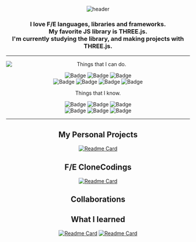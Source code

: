 <div align="center">

![header](https://capsule-render.vercel.app/api?type=waving&color=0:aaaaff,100:87CEEB&height=300&section=header&text=Hi%20there%20👋&fontSize=90&animation=fadeIn&fontAlignY=38&desc=I'm%20Myeong-jae%20Lee,%20I%20live%20in%20Busan,%20Korea.&descAlignY=51&descAlign=62)
</div>
<h3 align="center">
I love F/E languages, libraries and frameworks.<br>
My favorite JS library is THREE.js.<br>
I'm currently studying the library, and making projects with THREE.js.
</h3>

___

<div align="center">
<img align="left" src="https://github-readme-stats.vercel.app/api?username=arkk200&show_icons=true" />
<div align="center">
Things that I can do.
<div>

![Badge](https://img.shields.io/badge/Three.js-191919.svg?style=flat&logo=Three.js)
![Badge](https://img.shields.io/badge/React-191919.svg?style=flat&logo=React)
![Badge](https://img.shields.io/badge/ReactNative-191919.svg?style=flat&logo=React)<br>
![Badge](https://img.shields.io/badge/styled‐components-white.svg?style=flat&logo=styled-components)
![Badge](https://img.shields.io/badge/Svelte-white.svg?style=flat&logo=Svelte)
![Badge](https://img.shields.io/badge/JavaScript-white.svg?style=flat&logo=JavaScript)
![Badge](https://img.shields.io/badge/TypeScript-white.svg?style=flat&logo=TypeScript)

<div align="center">
Things that I know.
</div>

![Badge](https://img.shields.io/badge/Python-white.svg?style=flat&logo=Python)
![Badge](https://img.shields.io/badge/C-191919.svg?style=flat&logo=C)
![Badge](https://img.shields.io/badge/PHP-white.svg?style=flat&logo=PHP)<br>
![Badge](https://img.shields.io/badge/Oracle-F80000.svg?style=flat&logo=Oracle)
![Badge](https://img.shields.io/badge/Redux-764ABC.svg?style=flat&logo=Redux)
![Badge](https://img.shields.io/badge/Lit-324FFF.svg?style=flat&logo=Lit)

</div>
</div>
</div>

___

<div align="center">

## My Personal Projects

[![Readme Card](https://github-readme-stats.vercel.app/api/pin/?username=arkk200&repo=chess)](https://github.com/arkk200/Chess)

## F/E CloneCodings

[![Readme Card](https://github-readme-stats.vercel.app/api/pin/?username=arkk200&repo=naver)](https://github.com/arkk200/Naver)

## Collaborations

## What I learned
[![Readme Card](https://github-readme-stats.vercel.app/api/pin/?username=arkk200&repo=next.js)](https://github.com/arkk200/Next.js)
[![Readme Card](https://github-readme-stats.vercel.app/api/pin/?username=arkk200&repo=spring)](https://github.com/arkk200/Spring)

</div>
